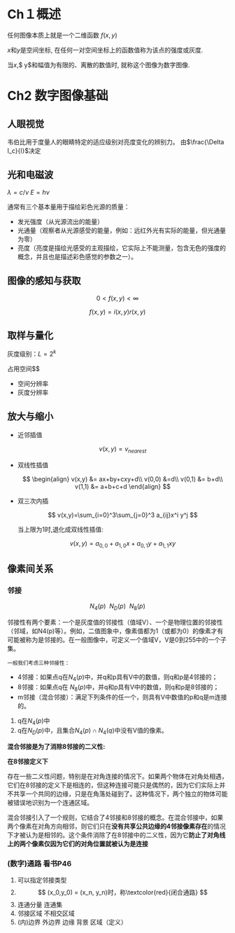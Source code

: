 # Ch１概述

任何图像本质上就是一个二维函数 $f(x,y)$

$x$和$y$是空间坐标,
在任何一对空间坐标上的函数值称为该点的强度或灰度.

当$x$,$ y$和幅值为有限的、离散的数值时, 就称这个图像为数字图像.

# Ch2 数字图像基础

## 人眼视觉

韦伯比用于度量人的眼睛特定的适应级别对亮度变化的辨别力。
由$\frac{\Delta I_c}{I}$决定

## 光和电磁波

$\lambda = c / \nu$
$E=h\nu$

通常有三个基本量用于描绘彩色光源的质量：

* 发光强度（从光源流出的能量）
* 光通量（观察者从光源感受的能量，例如：远红外光有实际的能量，但光通量为零）
* 亮度（亮度是描绘光感受的主观描绘，它实际上不能测量，包含无色的强度的概念，并且也是描述彩色感觉的参数之一）。

## 图像的感知与获取

$$
0<f(x,y)<\infty
$$

$$
f(x,y) = i(x,y)r(x,y)
$$

## 取样与量化

灰度级别：$L = 2^k$

占用空间$$

* 空间分辨率
* 灰度分辨率

## 放大与缩小

* 近邻插值

  $$
  v(x,y)=v_{nearest}
  $$
* 双线性插值

  $$
  \begin{align}
  v(x,y) &= ax+by+cxy+d\\
  v(0,0) &=d\\
  v(0,1) &= b+d\\
  v(1,1) &= a+b+c+d
  \end{align}
  $$
* 双三次内插

  $$
  v(x,y)=\sum_{i=0}^3\sum_{j=0}^3 a_{ij}x^i y^j
  $$

  当上限为1时,退化成双线性插值:

  $$
  v(x,y)=a_{0,0}+a_{1,0}x+a_{0,1}y+a_{1,1}xy
  $$

## 像素间关系

### 邻接

$$
N_4(p)\ \ N_D(p)\ \ N_8(p)
$$

邻接性有两个要素：一个是灰度值的邻接性（值域V）、一个是物理位置的邻接性（邻域，如N4(p)等）。例如，二值图象中，像素值都为1（或都为0）的像素才有可能被称为是邻接的。在一般图像中，可定义一个值域V，V是0到255中的一个子集。

    一般我们考虑三种邻接性：

* 4邻接：如果点q在$N_4(p)$中，并q和p具有V中的数值，则q和p是4邻接的；
* 8邻接：如果点q在 $N_8(p)$中，并q和p具有V中的数值，则q和p是8邻接的；
* m邻接（混合邻接）：满足下列条件的任一个，则具有V中数值的p和q是m连接的。

1. q在$N_4(p)$中
2. q在$N_D(p)$中，且集合$N_4(p) \cap N_4(q)$中没有V值的像素。

**混合邻接是为了消除8邻接的二义性:**

**在8邻接定义下**

存在一些二义性问题，特别是在对角连接的情况下。如果两个物体在对角处相遇，它们在8邻接的定义下是相连的，但这种连接可能只是偶然的，因为它们实际上并不共享一个共同的边缘，只是在角落处碰到了。这种情况下，两个独立的物体可能被错误地识别为一个连通区域。

混合邻接引入了一个规则，它结合了4邻接和8邻接的概念。在混合邻接中，如果两个像素在对角方向相邻，则它们只在**没有共享公共边缘的4邻接像素存在**的情况下才被认为是相邻的。这个条件消除了在8邻接中的二义性，因为它**防止了对角线上的两个像素仅因为它们的对角位置就被认为是连接**

### (数字)通路 看书P46

1. 可以指定邻接类型
2. $$
   (x_0,y_0) = (x_n, y_n)时，称\textcolor{red}{闭合通路}
   $$
3. 连通分量 连通集
4. 邻接区域 	不相交区域
5. (内)边界 外边界 边缘 背景 区域（定义）
